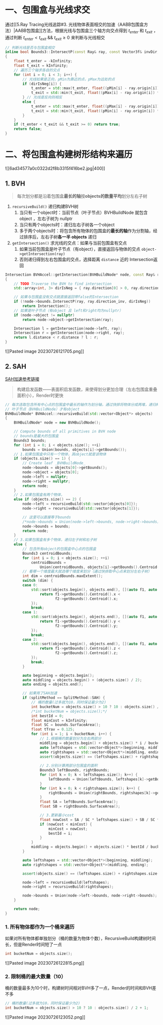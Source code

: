 # 一、包围盒与光线求交

通过[[5.Ray Tracing光线追踪#3. 光线物体表面相交的加速（AABB包围盒方法）|AABB包围盒]]方法，根据光线与包围盒三个轴方向交点得到 $t_{enter}$ 和 $t_{exit}$ ，通过判断 $t_{enter} < t_{exit}$ && $t_{exit} \geq 0$ 来判断与光线相交

```cpp
// 判断光线是否与包围盒相交
inline bool Bounds3::IntersectP(const Ray& ray, const Vector3f& invDir, const std::array<int, 3>& dirIsNeg) const
{
    float t_enter = -kInfinity;
    float t_exit = kInfinity;
    // 遍历三个轴求各自的交点
    for (int i = 0; i < 3; i++) {
        // 光线如果是正向，pMin为靠近的点，pMax为远处的点
        if (dirIsNeg[i]) {
            t_enter = std::max(t_enter, float((pMin[i] - ray.origin[i]) * invDir[i]));
            t_exit = std::min(t_exit, float((pMax[i] - ray.origin[i]) * invDir[i]));
        } // 光线是反向则相反
        else {
            t_enter = std::max(t_enter, float((pMax[i] - ray.origin[i]) * invDir[i]));
            t_exit = std::min(t_exit, float((pMin[i] - ray.origin[i]) * invDir[i]));
        }
    }
    if (t_enter < t_exit && t_exit >= 0) return true;
    return false;
}

```

# 二、将包围盒构建树形结构来遍历

![[6ad34577a0c0322d2f8b3315f416be2.jpg|400]]

## 1. BVH

>每次划分都是沿着包围盒**最长的轴**按**objects的数量平均**划分左右子树

1. `recursiveBuild()` 递归构建BVH树
	1. 当只有一个object时：当前节点（叶子节点）BVHBuildNode 就包含 object ，左右子树为 nullptr
	2. 当只有两个objects时：递归左右子树各一个object
	3. 多于两个objects时：将包含所有物体的包围盒的**最长的轴**作为分割轴，经过排序后，左右子树**各一半 objects** 递归
2. `getIntersection()` 求光线的交点：如果与当前包围盒有交点
	1. 如果当前包围盒是叶子节点（有object），直接返回与物体的交点 `object->getIntersection(ray)`
	2. 否则递归得到左右包围盒的交点，选择距离 `distance` 近的 Intersection返回

```cpp
Intersection BVHAccel::getIntersection(BVHBuildNode* node, const Ray& ray) const
{
    // TODO Traverse the BVH to find intersection
    std::array<int, 3> dirIsNeg = { ray.direction[0] > 0, ray.direction[1] > 0, ray.direction[2] > 0 };

    // 如果与包围盒没有交点就直接返回带false的Intersection
    if (!node->bounds.IntersectP(ray, ray.direction_inv, dirIsNeg))
        return Intersection();
    // 如果是叶子节点（有object 且 left和right均为nullptr）
    if (node->object != nullptr)
        return node->object->getIntersection(ray);

    Intersection l = getIntersection(node->left, ray);
    Intersection r = getIntersection(node->right, ray);
    return l.distance < r.distance ? l : r;
}
```

![[Pasted image 20230726121705.png]]

## 2. SAH

[SAH加速参考链接](https://zhuanlan.zhihu.com/p/50720158)

> 构建启发函数——表面积启发函数，来使得划分更加合理（左右包围盒重叠面积小），Render时更快

```cpp
// 每次选取包含所有中心点的包围盒中最长的轴作为划分轴，通过快排将物体分成两堆，递归构建左右子树
// 叶子节点（BVHBuildNode）才有object
BVHBuildNode* BVHAccel::recursiveBuild(std::vector<Object*> objects)
{
    BVHBuildNode* node = new BVHBuildNode();

    // Compute bounds of all primitives in BVH node
    // bounds是最大的包围盒
    Bounds3 bounds;
    for (int i = 0; i < objects.size(); ++i)
        bounds = Union(bounds, objects[i]->getBounds());
    // 1.如果包围盒中只有一个物体，其object就是该物体
    if (objects.size() == 1) {
        // Create leaf _BVHBuildNode_
        node->bounds = objects[0]->getBounds();
        node->object = objects[0];
        node->left = nullptr;
        node->right = nullptr;
        return node;
    }
    // 2.如果包围盒有两个物体，
    else if (objects.size() == 2) {
        node->left = recursiveBuild(std::vector{objects[0]});
        node->right = recursiveBuild(std::vector{objects[1]});

        // 这里可以直接等于bounds
        /*node->bounds = Union(node->left->bounds, node->right->bounds);*/
        node->bounds = bounds;
        return node;
    }
    // 3.如果包围盒有多个物体，递归左子树和右子树
    else {
        // 包含所有object的包围盒中心点的包围盒
        Bounds3 centroidBounds;
        for (int i = 0; i < objects.size(); ++i)
            centroidBounds =
                Union(centroidBounds, objects[i]->getBounds().Centroid());
        // 看哪一个维度最大就选哪个维度来划分（通过快排取中心点来划分左右子树）
        int dim = centroidBounds.maxExtent();
        switch (dim) {
        case 0:
            std::sort(objects.begin(), objects.end(), [](auto f1, auto f2) {
                return f1->getBounds().Centroid().x <
                       f2->getBounds().Centroid().x;
            });
            break;
        case 1:
            std::sort(objects.begin(), objects.end(), [](auto f1, auto f2) {
                return f1->getBounds().Centroid().y <
                       f2->getBounds().Centroid().y;
            });
            break;
        case 2:
            std::sort(objects.begin(), objects.end(), [](auto f1, auto f2) {
                return f1->getBounds().Centroid().z <
                       f2->getBounds().Centroid().z;
            });
            break;
        }

        auto beginning = objects.begin();
        auto middling = objects.begin() + (objects.size() / 2);
        auto ending = objects.end();

        // 如果用了SAH加速
        if (splitMethod == SplitMethod::SAH) {
            // 桶的数量(过多就为10，同时保证最少为2)
            int bucketNum = objects.size() > 10 ? 10 : objects.size() / 2 + 1;
            /*int bucketNum = objects.size();*/
            int bestId = 0;
            float minCost = kInfinity;
            float SC = bounds.SurfaceArea();
            float tTrav = 0.125;
            for (int i = 1; i < bucketNum; i++) {
                // 1.根据桶的数量划分为左右两部分
                middling = objects.begin() + objects.size() * i / bucketNum;
                auto leftshapes = std::vector<Object*>(beginning, middling);
                auto rightshapes = std::vector<Object*>(middling, ending);
                assert(objects.size() == (leftshapes.size() + rightshapes.size()));
                
                // 2.分别计算两部分包围盒的面积
                Bounds3 leftBounds, rightBounds;
                for (int k = 0; k < leftshapes.size(); k++) {
                    leftBounds = Union(leftBounds, leftshapes[k]->getBounds());
                }
                for (int k = 0; k < rightshapes.size(); k++) {
                    rightBounds = Union(rightBounds, rightshapes[k]->getBounds());
                }
                float SA = leftBounds.SurfaceArea();
                float SB = rightBounds.SurfaceArea();

                // 3.更新最小cost
                float nowCost = SA / SC * leftshapes.size() + SB / SC * rightshapes.size() + tTrav;
                if (nowCost < minCost) {
                    minCost = nowCost;
                    bestId = i;
                }
            }
            middling = objects.begin() + objects.size() * bestId / bucketNum;
        }

        auto leftshapes = std::vector<Object*>(beginning, middling);
        auto rightshapes = std::vector<Object*>(middling, ending);

        assert(objects.size() == (leftshapes.size() + rightshapes.size()));

        node->left = recursiveBuild(leftshapes);
        node->right = recursiveBuild(rightshapes);

        node->bounds = Union(node->left->bounds, node->right->bounds);
    }

    return node;
}
```

### 1. 所有物体都作为一个桶来遍历

如果对所有物体都单独划分（桶的数量为物体个数），RecursiveBuild构建树时间长，但是Render时间短了一点

```cpp
int bucketNum = objects.size();
```

![[Pasted image 20230726122815.png]]

### 2. 限制桶的最大数量（10）

桶的数量最多为10个时，构建树时间相对BVH多了一点，Render的时间和BVH差不多

```cpp
// 桶的数量(过多就为10，同时保证最少为2)
int bucketNum = objects.size() > 10 ? 10 : objects.size() / 2 + 1;
```

![[Pasted image 20230726123052.png]]
